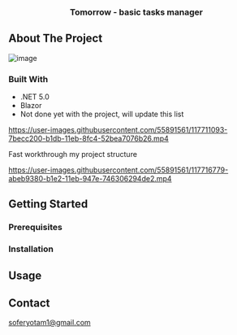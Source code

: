 
<p align="center">
  <h3 align="center">Tomorrow - basic tasks manager</h3>
</p>

## About The Project
![image](https://user-images.githubusercontent.com/55891561/117709939-31b71100-b1da-11eb-863f-943be0b63944.png)

### Built With

* .NET 5.0
* Blazor
* Not done yet with the project, will update this list


https://user-images.githubusercontent.com/55891561/117711093-7becc200-b1db-11eb-8fc4-52bea7076b26.mp4


Fast workthrough my project structure


https://user-images.githubusercontent.com/55891561/117716779-abeb9380-b1e2-11eb-947e-746306294de2.mp4




<!-- GETTING STARTED -->
## Getting Started




### Prerequisites


### Installation



<!-- USAGE EXAMPLES -->
## Usage

## Contact

soferyotam1@gmail.com

